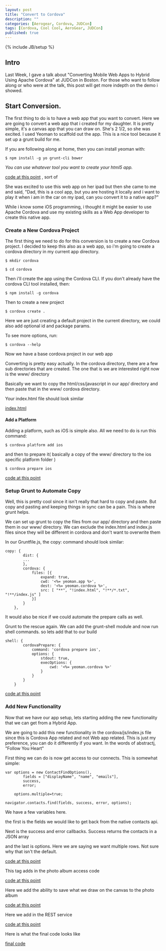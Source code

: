 ```yaml
---
layout: post
title: "Convert to Cordova"
description: ""
categories: [Aerogear, Cordova, JUDCon]
tags: [Cordova, Cool Cool, AeroGear, JUDCon]
published: true
---
```

{% include JB/setup %}


## Intro

Last Week, I gave a talk about "Converting Mobile Web Apps to Hybrid Using Apache Cordova" at JUDCon in Boston.  For those who want to follow along or who were at the talk,  this post will get more indepth on the demo i showed.

## Start Conversion.

The first thing to do is to have a web app that you want to convert.  Here we are going to convert a web app that i created for my daughter.  It is pretty simple,  it's a canvas app that you can draw on.  She's 2 1/2, so she was excited.  I used Yeoman to scaffold out the app.   This is a nice tool because it set up a grunt build for me.

If you are following along at home, then you can install yeoman with:

    $ npm install -g yo grunt-cli bower

_You can use whatever tool you want to create your html5 app._

[code at this point](https://github.com/lholmquist/judcon2013/tree/1.0.1) ,  sort of

She was excited to use this web app on her ipad but then she came to me and said, "Dad,  this is a cool app,  but you are hosting it locally and i want to play it when i am in the car on my ipad,   can you convert it to a native app?"

While i know some iOS programming,  i thought it might be easier to use Apache Cordova and use my existing skills as a Web App developer to create this native app.

### Create a New Cordova Project

The first thing we need to do for this conversion is to create a new Cordova project.  I decided to keep this also as a web app, so i'm going to create a cordova directory in my current app directory.

    $ mkdir cordova

    $ cd cordova

Then i'll create the app using the Cordova CLI.  If you don't already have the cordova CLI tool installed, then:

    $ npm install -g cordova

Then to create a new project

    $ cordova create .

Here we are just creating a default project in the current directory,  we could also add optional id and package params.

To see more options, run:

    $ cordova --help

Now we have a base cordova project in our web app

Converting is pretty easy actually.  In the cordova directory, there are a few sub directories that are created.  The one that is we are interested right now is the www/ directory

Basically we want to copy the html/css/javascript in our app/ directory and then paste that in the www/ cordova directory.

Your index.html file should look similar

[index.html](https://github.com/lholmquist/judcon2013/blob/1.1.0/cordova/www/index.html)


#### Add a Platform

Adding a platform, such as iOS is simple also. All we need to do is run this command:

    $ cordova platform add ios

and then to prepare it( basically a copy of the www/ directory to the ios specific platform folder )

    $ cordova prepare ios

[code at this point](https://github.com/lholmquist/judcon2013/tree/1.1.0)


### Setup Grunt to Automate Copy

Well, this is pretty cool since it isn't really that hard to copy and paste.  But copy and pasting and keeping things in sync can be a pain.  This is where grunt helps.

We can set up grunt to copy the files from our app/ directory and then paste them in our www/ directory.  We can exclude the index.html and index.js files since they will be different in cordova and don't want to overwrite them

In our Gruntfile.js, the copy: command should look similar:

    copy: {
            dist: {
            ...
            },
            cordova: {
                files: [{
                    expand: true,
                    cwd: '<%= yeoman.app %>',
                    dest: '<%= yeoman.cordova %>',
                    src: [ "**", "!index.html", "!**/*.txt", "!**/index.js" ]
                }]
            }
        },


It would also be nice if we could automate the prepare calls as well.

Grunt to the rescue again.  We can add the grunt-shell module and now run shell commands.  so lets add that to our build

    shell: {
            cordovaPrepare: {
                command: 'cordova prepare ios',
                options: {
                    stdout: true,
                    execOptions: {
                        cwd: '<%= yeoman.cordova %>'
                    }
                }
            }
        }

[code at this point](https://github.com/lholmquist/judcon2013/tree/1.1.1)


### Add New Functionality

Now that we have our app setup, lets starting adding the new functionality that we can get from a Hybrid App.

We are going to add this new functionality in the cordova/js/index.js file since this is Cordova App related and not Web app related.  This is just my preference, you can do it differently if you want.  In the words of abstractj,  "Follow You Heart"

First thing we can do is now get access to our connects.  This is somewhat simple:

    var options = new ContactFindOptions(),
            fields = ["displayName", "name", "emails"],
            success,
            error;

        options.multiple=true;

    navigator.contacts.find(fields, success, error, options);

We have a few variables here.

the first is the fields we would like to get back from the native contacts api.

Next is the success and error callbacks. Success returns the contacts in a JSON array

and the last is options.   Here we are saying we want multiple rows.  Not sure why that isn't the default.


[code at this point](https://github.com/lholmquist/judcon2013/tree/1.2.0)


This tag adds in the photo album access code

[code at this point](https://github.com/lholmquist/judcon2013/tree/1.3.0)


Here we add the ability to save what we draw on the canvas to the photo album

[code at this point](https://github.com/lholmquist/judcon2013/tree/1.4.0)


Here we add in the REST service

[code at this point](https://github.com/lholmquist/judcon2013/tree/1.5.0)


Here is what the final code looks like

[final code](https://github.com/lholmquist/judcon2013)






